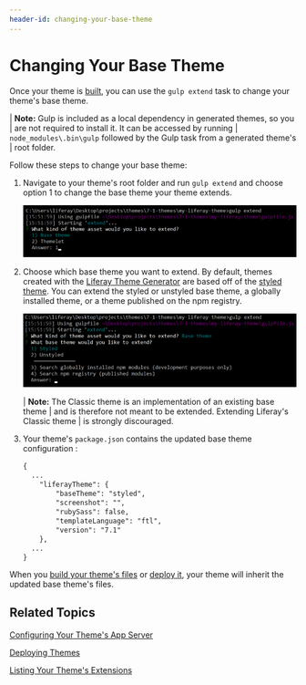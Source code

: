```yaml
---
header-id: changing-your-base-theme
---
```


# Changing Your Base Theme

Once your theme is 
[built](/docs/7-1/tutorials/-/knowledge_base/t/building-your-themes-files), 
you can use the `gulp extend` task to change your theme's base theme. 

| **Note:** Gulp is included as a local dependency in generated themes, so you
| are not required to install it. It can be accessed by running
| `node_modules\.bin\gulp` followed by the Gulp task from a generated theme's
| root folder.

Follow these steps to change your base theme:

1.  Navigate to your theme's root folder and run `gulp extend` and choose option 
    1 to change the base theme your theme extends. 

    ![Figure 1: Run the `gulp extend` task to change your base theme or install a themelet.](../../../../images/theme-dev-changing-base-themes-gulp-extend-base-theme.png)
    
2.  Choose which base theme you want to extend. By default, themes created with 
    the 
    [Liferay Theme Generator](https://github.com/liferay/generator-liferay-theme) 
    are based off of the 
    [styled theme](https://www.npmjs.com/package/liferay-theme-styled). You can 
    extend the styled or unstyled base theme, a globally installed theme, or a 
    theme published on the npm registry. 

    ![Figure 2: You can extend the styled or unstyled base theme, a globally installed theme, or a theme published to the npm registry.](../../../../images/theme-dev-changing-base-themes-gulp-extend-base-theme-choice.png)

    | **Note:** The Classic theme is an implementation of an existing base theme
    | and is therefore not meant to be extended. Extending Liferay's Classic theme
    | is strongly discouraged.

3.  Your theme's `package.json` contains the updated base theme configuration :

        {
          ...
        	"liferayTheme": {
        		"baseTheme": "styled",
        		"screenshot": "",
        		"rubySass": false,
        		"templateLanguage": "ftl",
        		"version": "7.1"
        	},
          ...
        }
        
When you 
[build your theme's files](/docs/7-1/tutorials/-/knowledge_base/t/building-your-themes-files) 
or 
[deploy it](/docs/7-1/tutorials/-/knowledge_base/t/deploying-your-theme), 
your theme will inherit the updated base theme's files.

## Related Topics

[Configuring Your Theme's App Server](/docs/7-1/tutorials/-/knowledge_base/t/configuring-your-themes-app-server)

[Deploying Themes](/docs/7-1/tutorials/-/knowledge_base/t/deploying-your-theme)

[Listing Your Theme's Extensions](/docs/7-1/tutorials/-/knowledge_base/t/listing-your-themes-extensions)
